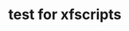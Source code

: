 # test for xfscripts

  <script>
    var xmlHttp = new XMLHttpRequest();
    xmlHttp.onreadystatechange = function() {
      if (xmlHttp.readyState == 4 && xmlHttp.status == 200) {
        const elemento = document.getElementById("counter");
        elemento.innerHTML = xmlHttp.responseText;
      }
    }
    xmlHttp.open("GET", "https://raw.githubusercontent.com/rauldipeas/radix-website/master/website/download-counter/download-counter.log", false);
    xmlHttp.send(null);
  </script>
